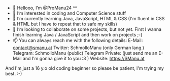 - 👋 Hellooo, I’m @ProManu24 ^^
- 👀 I’m interested in coding and Computer Science stuff
- 🌱 I’m currently learning Java, JavaScript, HTML & CSS (I'm fluent in CSS & HTML but I have to repeat that to safe my skills)
- 💞️ I’m looking to collaborate on some projects, but not yet. First I wanna finish learning Java / JavaScript and then work on projects ;-)
- 📫 You can always reach me with the following details:
E-Mail: contact@smanu.at
Twitter: SchmolloManu (only German lang.)
Telegram: SchmolloManu (public)
Telegram Private: (just send me an E-Mail and I'm gonna give it to you :3 )
Website: https://SManu.at

And I'm just a 16 y.o old coding beginner so please be patient, I'm trying my best. :-)
